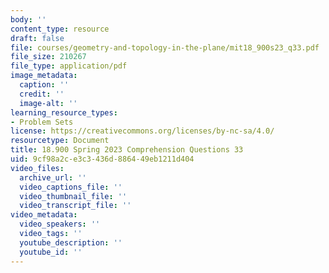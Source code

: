 ```yaml
---
body: ''
content_type: resource
draft: false
file: courses/geometry-and-topology-in-the-plane/mit18_900s23_q33.pdf
file_size: 210267
file_type: application/pdf
image_metadata:
  caption: ''
  credit: ''
  image-alt: ''
learning_resource_types:
- Problem Sets
license: https://creativecommons.org/licenses/by-nc-sa/4.0/
resourcetype: Document
title: 18.900 Spring 2023 Comprehension Questions 33
uid: 9cf98a2c-e3c3-436d-8864-49eb1211d404
video_files:
  archive_url: ''
  video_captions_file: ''
  video_thumbnail_file: ''
  video_transcript_file: ''
video_metadata:
  video_speakers: ''
  video_tags: ''
  youtube_description: ''
  youtube_id: ''
---
```

